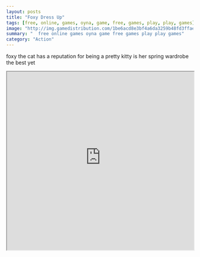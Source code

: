 ```yaml
---
layout: posts
title: "Foxy Dress Up"
tags: [free, online, games, oyna, game, free, games, play, play, games]
image: "http://img.gamedistribution.com/1be6acd8e3bf4a6da3259b48fd3ffaeb.jpg"
summary: "  free online games oyna game free games play play games"
category: "Action"
---
```


foxy the cat has a reputation for being a pretty kitty is her spring wardrobe the best yet

<iframe width="100%" height="480px;" src="http://flash.gamedistribution.com?game=1be6acd8e3bf4a6da3259b48fd3ffaeb"></iframe>